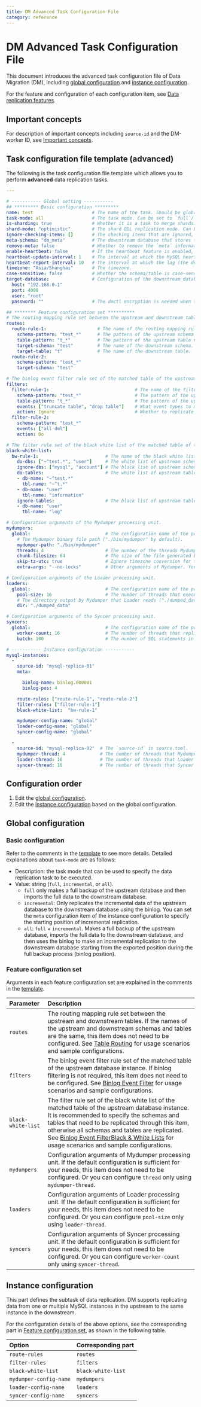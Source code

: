 ```yaml
---
title: DM Advanced Task Configuration File
category: reference
---
```


# DM Advanced Task Configuration File

This document introduces the advanced task configuration file of Data Migration (DM), including [global configuration](#global-configuration) and [instance configuration](#instance-configuration).

For the feature and configuration of each configuration item, see [Data replication features](feature-overview.md).

## Important concepts

For description of important concepts including `source-id` and the DM-worker ID, see [Important concepts](config-overview.md#important-concepts).

## Task configuration file template (advanced)

The following is the task configuration file template which allows you to perform **advanced** data replication tasks.

```yaml
---

# ----------- Global setting -----------
## ********* Basic configuration *********
name: test                      # The name of the task. Should be globally unique.
task-mode: all                  # The task mode. Can be set to `full`/`incremental`/`all`.
is-sharding: true               # Whether it is a task to merge shards.
shard-mode: "optimistic"        # The shard DDL replication mode. Can be set to ""/`pessimistic`/`optimistic`.
ignore-checking-items: []       # The checking items that are ignored, including `all`/`dump_privilege`/`replication_privilege`/`version`/`binlog_enable`/`binlog_format`/`binlog_row_image`/`table_schema`/`schema_of_shard_tables`/`auto_increment_ID`.
meta-schema: "dm_meta"          # The downstream database that stores the `meta` information.
remove-meta: false              # Whether to remove the `meta` information (`checkpoint` and `onlineddl`) corresponding to the task name before starting the replication task.
enable-heartbeat: false         # If the heartbeat feature is enabled, the MySQL heartbeat table in the upstream is updated regularly by DM. This can be used to estimate the delay time in replication.
heartbeat-update-interval: 1    # The interval at which the MySQL heartbeat table in the upstream is updated by DM.
heartbeat-report-interval: 10   # The interval at which the lag (the delay time) is estimated.
timezone: "Asia/Shanghai"       # The timezone.
case-sensitive: false           # Whether the schema/table is case-sensitive.
target-database:                # Configuration of the downstream database instance.
  host: "192.168.0.1"
  port: 4000
  user: "root"
  password: ""                  # The dmctl encryption is needed when the password is not empty.

## ******** Feature configuration set **********
# The routing mapping rule set between the upstream and downstream tables.
routes:
  route-rule-1:                   # The name of the routing mapping rule.
    schema-pattern: "test_*"      # The pattern of the upstream schema name, wildcard characters (*?) are supported.
    table-pattern: "t_*"          # The pattern of the upstream table name, wildcard characters (*?) are supported.
    target-schema: "test"         # The name of the downstream schema.
    target-table: "t"             # The name of the downstream table.
  route-rule-2:
    schema-pattern: "test_*"
    target-schema: "test"

# The binlog event filter rule set of the matched table of the upstream database instance.
filters:
  filter-rule-1:                                # The name of the filtering rule.
    schema-pattern: "test_*"                    # The pattern of the upstream schema name, wildcard characters (*?) are supported.
    table-pattern: "t_*"                        # The pattern of the upstream schema name, wildcard characters (*?) are supported.
    events: ["truncate table", "drop table"]    # What event types to match.
    action: Ignore                              # Whether to replicate (Do) or ignore (Ignore) the binlog that matches the filtering rule.
  filter-rule-2:
    schema-pattern: "test_*"
    events: ["all dml"]
    action: Do

# The filter rule set of the black white list of the matched table of the upstream database instance.
black-white-list:
  bw-rule-1:                         # The name of the black white list rule.
    do-dbs: ["~^test.*", "user"]     # The white list of upstream schemas needs to be replicated.
    ignore-dbs: ["mysql", "account"] # The black list of upstream schemas needs to be replicated.
    do-tables:                       # The white list of upstream tables needs to be replicated.
    - db-name: "~^test.*"
      tbl-name: "~^t.*"
    - db-name: "user"
      tbl-name: "information"
    ignore-tables:                   # The black list of upstream tables needs to be replicated.
    - db-name: "user"
      tbl-name: "log"

# Configuration arguments of the Mydumper processing unit.
mydumpers:
  global:                            # The configuration name of the processing unit.
    # The Mydumper binary file path ("./bin/mydumper" by default).
    mydumper-path: "./bin/mydumper"
    threads: 4                       # The number of the threads Mydumper dumps from the upstream database (4 by default).
    chunk-filesize: 64               # The size of the file generated by Mydumper (64 in MB by default).
    skip-tz-utc: true                # Ignore timezone conversion for time type data (true by default).
    extra-args: "--no-locks"         # Other arguments of Mydumper. You do not need to manually configure table-list in `extra-args`, because table-list is automatically generated by DM.

# Configuration arguments of the Loader processing unit.
loaders:
  global:                            # The configuration name of the processing unit.
    pool-size: 16                    # The number of threads that execute Mydumper SQL files concurrently in Loader (16 by default).
    # The directory output by Mydumper that Loader reads ("./dumped_data" by default). Directories for different tasks of the same instance must be different (Mydumper outputs the SQL file based on the directory).
    dir: "./dumped_data"

# Configuration arguments of the Syncer processing unit.
syncers:
  global:                            # The configuration name of the processing unit.
    worker-count: 16                 # The number of threads that replicate binlog events concurrently in Syncer.
    batch: 100                       # The number of SQL statements in a transaction batch that Syncer replicates to the downstream database (100 by default).

# ----------- Instance configuration -----------
mysql-instances:
  -
    source-id: "mysql-replica-01"                                      # The `source-id` in source.toml.
    meta:                                                              # The position where the binlog replication starts when `task-mode` is `incremental` and the downstream database checkpoint does not exist. If the checkpoint exists, the checkpoint is used.

      binlog-name: binlog.000001
      binlog-pos: 4

    route-rules: ["route-rule-1", "route-rule-2"]                      # The name of the mapping rule between the table matching the upstream database instance and the downstream database.
    filter-rules: ["filter-rule-1"]                                    # The name of the binlog event filtering rule of the table matching the upstream database instance.
    black-white-list:  "bw-rule-1"                                     # The name of the black and white lists filtering rule of the table matching the upstream database instance.

    mydumper-config-name: "global"                                     # The configuration name of the Mydumper processing unit.
    loader-config-name: "global"                                       # The configuration name of the Loader processing unit.
    syncer-config-name: "global"                                       # The configuration name of the Syncer processing unit.

  -
    source-id: "mysql-replica-02"  # The `source-id` in source.toml.
    mydumper-thread: 4             # The number of threads that Mydumper uses for dumping data. `mydumper-thread` corresponds to `threads` in the configuration of mydumper processing unit.
    loader-thread: 16              # The number of threads that Loader uses for loading data. `loader-thread` corresponds to `pool-size` in the configuration of loader processing unit.
    syncer-thread: 16              # The number of threads that Syncer uses for replicating incremental data. `syncer-thread` corresponds to `worker-count` in the configuration of the syncer processing unit.
```

## Configuration order

1. Edit the [global configuration](#global-configuration).
2. Edit the [instance configuration](#instance-configuration) based on the global configuration.

## Global configuration

### Basic configuration

Refer to the comments in the [template](#task-configuration-file-template-advanced) to see more details. Detailed explanations about `task-mode` are as follows:

- Description: the task mode that can be used to specify the data replication task to be executed.
- Value: string (`full`, `incremental`, or `all`).
    - `full` only makes a full backup of the upstream database and then imports the full data to the downstream database.
    - `incremental`: Only replicates the incremental data of the upstream database to the downstream database using the binlog. You can set the `meta` configuration item of the instance configuration to specify the starting position of incremental replication.
    - `all`: `full` + `incremental`. Makes a full backup of the upstream database, imports the full data to the downstream database, and then uses the binlog to make an incremental replication to the downstream database starting from the exported position during the full backup process (binlog position).

### Feature configuration set

Arguments in each feature configuration set are explained in the comments in the [template](#task-configuration-file-template-advanced).

| Parameter        | Description                                    |
| :------------ | :--------------------------------------- |
| `routes` | The routing mapping rule set between the upstream and downstream tables. If the names of the upstream and downstream schemas and tables are the same, this item does not need to be configured. See [Table Routing](feature-overview.md#table-routing) for usage scenarios and sample configurations. |
| `filters` | The binlog event filter rule set of the matched table of the upstream database instance. If binlog filtering is not required, this item does not need to be configured. See [Binlog Event Filter](feature-overview.md#binlog-event-filter) for usage scenarios and sample configurations. |
| `black-white-list` | The filter rule set of the black white list of the matched table of the upstream database instance. It is recommended to specify the schemas and tables that need to be replicated through this item, otherwise all schemas and tables are replicated. See [Binlog Event Filter](feature-overview.md#binlog-event-filter)[Black & White Lists](feature-overview.md#black--white-table-lists) for usage scenarios and sample configurations. |
| `mydumpers` | Configuration arguments of Mydumper processing unit. If the default configuration is sufficient for your needs, this item does not need to be configured. Or you can configure `thread` only using `mydumper-thread`. |
| `loaders` | Configuration arguments of Loader processing unit. If the default configuration is sufficient for your needs, this item does not need to be configured. Or you can configure `pool-size` only using `loader-thread`. |
| `syncers` | Configuration arguments of Syncer processing unit. If the default configuration is sufficient for your needs, this item does not need to be configured. Or you can configure `worker-count` only using `syncer-thread`. |

## Instance configuration

This part defines the subtask of data replication. DM supports replicating data from one or multiple MySQL instances in the upstream to the same instance in the downstream.

For the configuration details of the above options, see the corresponding part in [Feature configuration set](#feature-configuration-set), as shown in the following table.

| Option | Corresponding part |
| :------ | :------------------ |
| `route-rules` | `routes` |
| `filter-rules` | `filters` |
| `black-white-list` | `black-white-list` |
| `mydumper-config-name` | `mydumpers` |
| `loader-config-name` | `loaders` |
| `syncer-config-name` | `syncers`  |
